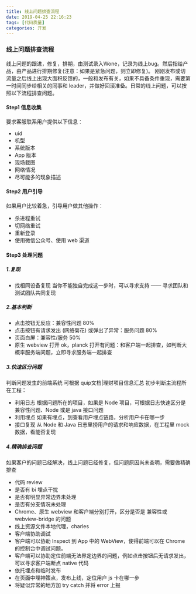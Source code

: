 ```yaml
---
title: 线上问题排查流程
date: 2019-04-25 22:16:23
tags: [代码质量]
categories: 开发
---
```

### 线上问题排查流程
线上问题的跟进，修复，排期，由测试录入Wone，记录为线上bug。然后指给产品，由产品进行排期修复(注意：如果是紧急问题，则立即修复)。
刚刚发布或切流量之后线上出现大面积反馈的，一般和发布有关，如果不具备条件重现，需要第一时间同步给相关的同事和 leader，并做好回滚准备。日常的线上问题，可以按照以下流程排查问题。

#### Step1 信息收集
要求客服联系用户提供以下信息：
 - uid
 - 机型
 - 系统版本
 - App 版本
 - 现场截图
 - 网络情况
 - 尽可能多的现象描述

#### Step2 用户引导
如果用户比较着急，引导用户做其他操作：
 - 杀进程重试
 - 切网络重试
 - 重新登录
 - 使用微信公众号、使用 web 渠道

#### Step3 处理问题
##### 1.复现
 - 找相同设备复现
当你不能独自完成这一步时，可以寻求支持 —— 寻求团队和测试团队共同复现
##### 2.基本判断
 - 点击按钮无反应：兼容性问题 80%
 - 点击按钮有请求发出 (网络菊花) 或弹出了异常：服务问题 80%
 - 页面白屏：兼容性/服务 50%
 - 原生 webview 打开 ok，planck 打开有问题：和客户端一起排查，如判断大概率服务端问题，立即寻求服务端一起排查
##### 3.快速区分问题
判断问题发生的前端系统
可根据 quip文档|理财项目信息汇总 初步判断主流程所在工程：
 - 利用日志
根据问题所在的项目，如果是 Node 项目，可根据日志快速区分是兼容性问题、Node 或是 java 接口问题
 - 利用埋点
如果有埋点，到查看用户埋点链路，分析用户卡在哪一步
 - 接口复现
从 Node 和 Java 日志里捞用户的请求和响应数据，在工程里 mock 数据，看能否复现

##### 4.精确排查问题
如果客户的问题已经解决，线上问题已经修复，但问题原因尚未查明，需要做精确排查
 - 代码 review
 - 是否有 bi 埋点干扰
 - 是否有明显异常边界未处理
 - 是否有分支情况未处理
 - Chrome、原生 webview 和客户端分别打开，区分是否是 兼容性或 webview-bridge 的问题
 - 线上资源文件本地代理，charles
 - 客户端协助调试
 - 客户端可以协助 Inspect 到 App 中的 WebView，使得前端可以在 Chrome 的控制台中调试问题。
 - 客户端可以协助定位前端无法界定边界的问题，例如点击按钮后无请求发出，可以寻求客户端断点 native 代码
 - 依托埋点和临时发布
 - 在页面中埋神策点，发布上线，定位用户 js 卡在哪一步
 - 将疑似异常的地方加 try catch 并将 error 上报

